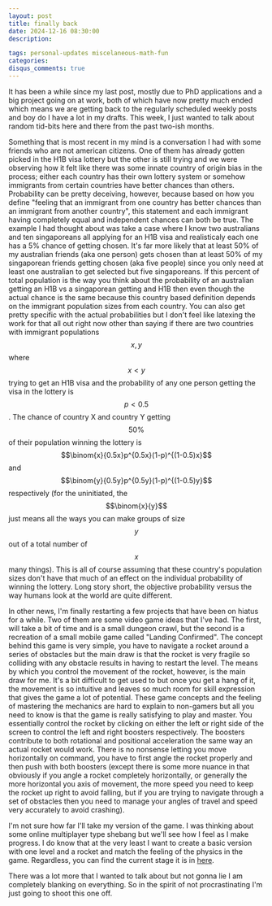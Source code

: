 ```yaml
---
layout: post
title: finally back
date: 2024-12-16 08:30:00
description: 

tags: personal-updates miscelaneous-math-fun
categories:
disqus_comments: true
---
```


It has been a while since my last post, mostly due to PhD applications and a big project going on at work, both of which have now pretty much ended which means we are getting back to the regularly scheduled weekly posts and boy do I have a lot in my drafts. This week, I just wanted to talk about random tid-bits here and there from the past two-ish months.

Something that is most recent in my mind is a conversation I had with some friends who are not american citizens. One of them has already gotten picked in the H1B visa lottery but the other is still trying and we were observing how it felt like there was some innate country of origin bias in the process; either each country has their own lottery system or somehow immigrants from certain countries have better chances than others. Probability can be pretty deceiving, however, because based on how you define "feeling that an immigrant from one country has better chances than an immigrant from another country", this statement and each immigrant having completely equal and independent chances can both be true. The example I had thought about was take a case where I know two australians and ten singaporeans all applying for an H1B visa and realisticaly each one has a 5% chance of getting chosen. It's far more likely that at least 50% of my australian friends (aka one person) gets chosen than at least 50% of my singaporean friends getting chosen (aka five people) since you only need at least one australian to get selected but five singaporeans. If this percent of total population is the way you think about the probability of an australian getting an H1B vs a singaporean getting and H1B then even though the actual chance is the same because this country based definition depends on the immigrant population sizes from each country. You can also get pretty specific with the actual probabilities but I don't feel like latexing the work for that all out right now other than saying if there are two countries with immigrant populations $$x, y$$ where $$x< y$$ trying to get an H1B visa and the probability of any one person getting the visa in the lottery is $$p < 0.5$$. The chance of country X and country Y getting $$50\%$$ of their population winning the lottery is $$\binom{x}{0.5x}p^{0.5x}(1-p)^{(1-0.5)x}$$ and $$\binom{y}{0.5y}p^{0.5y}(1-p)^{(1-0.5)y}$$ respectively (for the uninitiated, the $$\binom{x}{y}$$ just means all the ways you can make groups of size $$y$$ out of a total number of $$x$$ many things). This is all of course assuming that these country's population sizes don't have that much of an effect on the individual probability of winning the lottery. Long story short, the objective probability versus the way humans look at the world are quite different.

In other news, I'm finally restarting a few projects that have been on hiatus for a while. Two of them are some video game ideas that I've had. The first, will take a bit of time and is a small dungeon crawl, but the second is a recreation of a small mobile game called "Landing Confirmed". The concept behind this game is very simple, you have to navigate a rocket around a series of obstacles but the main draw is that the rocket is very fragile so colliding with any obstacle results in having to restart the level. The means by which you control the movement of the rocket, however, is the main draw for me. It's a bit difficult to get used to but once you get a hang of it, the movement is so intuitive and leaves so much room for skill expression that gives the game a lot of potential. These game concepts and the feeling of mastering the mechanics are hard to explain to non-gamers but all you need to know is that the game is really satisfying to play and master. You essentially control the rocket by clicking on either the left or right side of the screen to control the left and right boosters respectively. The boosters contribute to both rotational and positional acceleration the same way an actual rocket would work. There is no nonsense letting you move horizontally on command, you have to first angle the rocket properly and then push with both boosters (except there is some more nuance in that obviously if you angle a rocket completely horizontally, or generally the more horizontal you axis of movement, the more speed you need to keep the rocket up right to avoid falling, but if you are trying to navigate through a set of obstacles then you need to manage your angles of travel and speed very accurately to avoid crashing).

I'm not sure how far I'll take my version of the game. I was thinking about some online multiplayer type shebang but we'll see how I feel as I make progress. I do know that at the very least I want to create a basic version with one level and a rocket and match the feeling of the physics in the game. Regardless, you can find the current stage it is in [here](https://github.com/pranay-gundam/landing-confirmed-engine).

There was a lot more that I wanted to talk about but not gonna lie I am completely blanking on everything. So in the spirit of not procrastinating I'm just going to shoot this one off.
